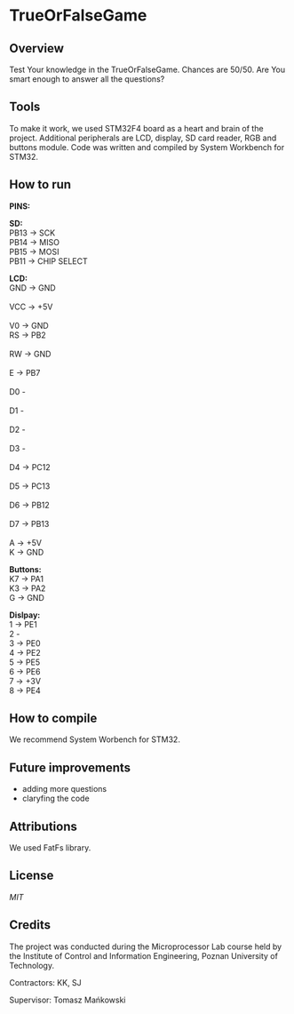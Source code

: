 # TrueOrFalseGame

## Overview

Test Your knowledge in the TrueOrFalseGame. Chances are 50/50. Are You smart enough to answer all the questions?

## Tools

To make it work, we used STM32F4 board as a heart and brain of the project. Additional peripherals are LCD, display, SD card reader, RGB and buttons module. Code was written and compiled by System Workbench for STM32.

## How to run

**PINS:**

**SD:**<br />
PB13 -> SCK <br />
PB14 -> MISO <br />
PB15 -> MOSI <br />
PB11 -> CHIP SELECT <br />

**LCD:** <br />
GND	-> GND <br />	
VCC	-> +5V <br />				 
V0	-> GND <br />
RS	-> PB2 <br />				
RW	-> GND	<br />			
E	-> PB7	<br />			
D0		-		<br />	
D1		-			<br />	
D2		-			<br />	
D3		-			<br />	
D4	-> PC12		<br />	
D5	-> PC13		<br />	
D6 -> PB12		<br />	
D7 -> PB13		<br />	
A	-> +5V		<br />
K	-> GND		<br />		

**Buttons:** <br />
K7 -> PA1 <br />
K3 -> PA2 <br />
G -> GND <br />

**Dislpay:** <br />
1 -> PE1 <br />
2 - <br />
3 -> PE0 <br />
4 -> PE2 <br />
5 -> PE5 <br />
6 -> PE6 <br />
7 -> +3V <br />
8 -> PE4 <br />

## How to compile

We recommend System Worbench for STM32.

## Future improvements

- adding more questions <br />
- claryfing the code <br />

## Attributions

We used FatFs library.

## License

*MIT*

## Credits

The project was conducted during the Microprocessor Lab course held by the Institute of Control and Information Engineering, Poznan University of Technology.

Contractors: KK, SJ

Supervisor: Tomasz Mańkowski
